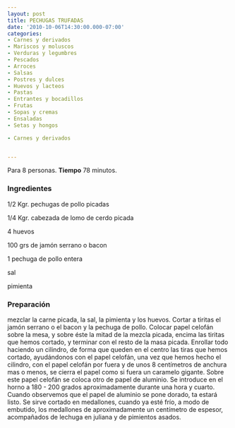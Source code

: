 ```yaml
---
layout: post
title: PECHUGAS TRUFADAS
date: '2010-10-06T14:30:00.000-07:00'
categories:
- Carnes y derivados
- Mariscos y moluscos
- Verduras y legumbres
- Pescados
- Arroces
- Salsas
- Postres y dulces
- Huevos y lacteos
- Pastas
- Entrantes y bocadillos
- Frutas
- Sopas y cremas
- Ensaladas
- Setas y hongos

- Carnes y derivados


---
```


Para 8 personas.
<b>Tiempo</b> 78 minutos.

<h3>Ingredientes</h3>

1/2 Kgr. pechugas de pollo picadas

1/4 Kgr. cabezada de lomo de cerdo picada

4 huevos

100 grs de jamón serrano o bacon

1 pechuga de pollo entera

sal

pimienta

<h3>Preparación</h3>

mezclar la carne picada, la sal, la pimienta y los huevos. Cortar a tiritas el jamón serrano o el bacon y la pechuga de pollo. Colocar papel celofán sobre la mesa, y sobre éste la mitad de la mezcla picada, encima las tiritas que hemos cortado, y terminar con el resto de la masa picada. Enrollar todo haciendo un cilindro, de forma que queden en el centro las tiras que hemos cortado, ayudándonos con el papel celofán, una vez que hemos hecho el cilindro, con el papel celofán por fuera y de unos 8 centímetros de anchura mas o menos, se cierra el papel como si fuera un caramelo gigante. Sobre este papel celofán se coloca otro de papel de aluminio. Se introduce en el horno a 180 - 200 grados aproximadamente durante una hora y cuarto. Cuando observemos que el papel de aluminio se pone dorado, ta estará listo. Se sirve cortado en medallones, cuando ya esté frío, a modo de embutido, los medallones de aproximadamente un centímetro de espesor, acompañados de lechuga en juliana y de pimientos asados.

